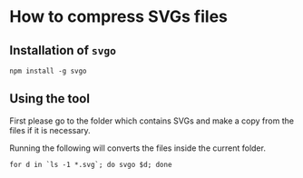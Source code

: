 # How to compress SVGs files

## Installation of `svgo`

```
npm install -g svgo
```

## Using the tool

First please go to the folder which contains SVGs and make a copy from the files if it is necessary.

Running the following will converts the files inside the current folder.

```
for d in `ls -1 *.svg`; do svgo $d; done
```

